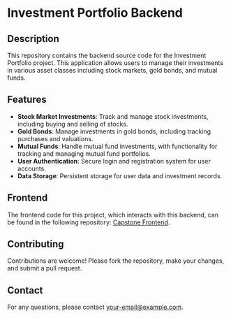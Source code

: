 # Investment Portfolio Backend

## Description

This repository contains the backend source code for the Investment Portfolio project. This application allows users to manage their investments in various asset classes including stock markets, gold bonds, and mutual funds.

## Features

- **Stock Market Investments**: Track and manage stock investments, including buying and selling of stocks.
- **Gold Bonds**: Manage investments in gold bonds, including tracking purchases and valuations.
- **Mutual Funds**: Handle mutual fund investments, with functionality for tracking and managing mutual fund portfolios.
- **User Authentication**: Secure login and registration system for user accounts.
- **Data Storage**: Persistent storage for user data and investment records.

 
## Frontend

The frontend code for this project, which interacts with this backend, can be found in the following repository: [Capstone Frontend](https://github.com/WartanRM/Capstone-Frontend).

## Contributing

Contributions are welcome! Please fork the repository, make your changes, and submit a pull request.

## Contact

For any questions, please contact [your-email@example.com](mailto:your-email@example.com).
